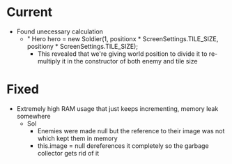 # Current
- Found unecessary calculation 
  - "  Hero hero = new Soldier(1, positionx * ScreenSettings.TILE_SIZE, positiony * ScreenSettings.TILE_SIZE);
    - This revealed that we're giving world position to divide it to re-multiply it in the constructor of both enemy and tile size

# Fixed
- Extremely high RAM usage that just keeps incrementing, memory leak somewhere
    - Sol
       - Enemies were made null but the reference to their image was not which kept them in memory
       - this.image = null dereferences it completely so the garbage collector gets rid of it
